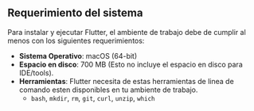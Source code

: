 ## Requerimiento del sistema

Para instalar y ejecutar Flutter, el ambiente de trabajo debe de cumplir al menos con los siguientes requerimientos:

* **Sistema Operativo**: macOS (64-bit)
* **Espacio en disco**: 700 MB (Esto no incluye el espacio en disco para IDE/tools).
* **Herramientas**: Flutter necesita de estas herramientas de linea de comando esten disponibles en tu ambiente de trabajo.
  * `bash`, `mkdir`, `rm`, `git`, `curl`, `unzip`, `which`
